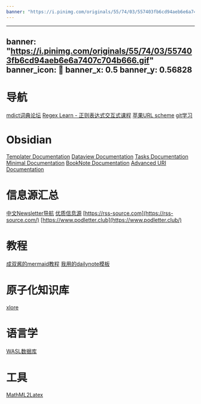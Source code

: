 ```yaml
---
banner: "https://i.pinimg.com/originals/55/74/03/557403fb6cd94aeb6e6a7407c704b666.gif"
---
```

---
banner: "https://i.pinimg.com/originals/55/74/03/557403fb6cd94aeb6e6a7407c704b666.gif"
banner_icon: 🧭
banner_x: 0.5
banner_y: 0.56828
---

# 导航
[mdict词典论坛](https://www.pdawiki.com/forum/forum.php)
[Regex Learn - 正则表达式交互式课程](https://regexlearn.com/zh-cn/learn)
[苹果URL scheme](https://github.com/bhagyas/app-urls)
[git学习](https://learngitbranching.js.org/)

# Obsidian
[Templater Documentation](https://silentvoid13.github.io/Templater/internal-functions/internal-modules/date-module.html)
[Dataview Documentation](https://blacksmithgu.github.io/obsidian-dataview/api/code-examples/)
[Tasks Documentation](https://schemar.github.io/obsidian-tasks/)
[Minimal Documentation](https://minimal.guide/Home)
[BookNote Documentation](https://kknwfe6755.feishu.cn/docs/doccnBfbtETItLHMmbDBGBRdPrh)
[Advanced URI Documentation](https://vinzent03.github.io/obsidian-advanced-uri/concepts/schema)

# 信息源汇总
[中文Newsletter导航](https://www.notion.so/kfang/Newsletter-68ee46c0a4574f659fb8a873ead438c6)
[优质信息源](https://www.notion.so/ca290ef313804bae8584804440548c80?v=4470668a5078437f816b0273ed042ebf)
[https://rss-source.com](https://rss-source.com/)
[https://www.podletter.club](https://www.podletter.club/)

# 教程
[成双酱的mermaid教程](https://publish.obsidian.md/csj-obsidian/0+-+Obsidian/Mermaid/Mermaid+%E6%B5%81%E5%9B%BE)
[我用的dailynote模板](https://benenewton.medium.com/my-obsidian-daily-note-template-a4bdab53dc62)

# 原子化知识库
[xlore](https://www.xlore.cn/)

# 语言学
[WASL数据库](https://wals.info/languoid/lect/wals_code_mnd)

# 工具
[MathML2Latex](https://demo.wiris.com/mathtype/en/developers.php#output-formats)



